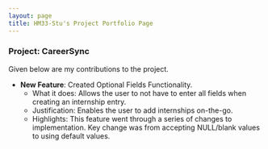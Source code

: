 ```yaml
---
layout: page
title: HM33-Stu's Project Portfolio Page
---
```


### Project: CareerSync

Given below are my contributions to the project.
- **New Feature**: Created Optional Fields Functionality.
    - What it does: Allows the user to not have to enter all fields when creating an internship entry.
    - Justification: Enables the user to add internships on-the-go.
    - Highlights: This feature went through a series of changes to implementation. Key change was from accepting NULL/blank values to using default values.